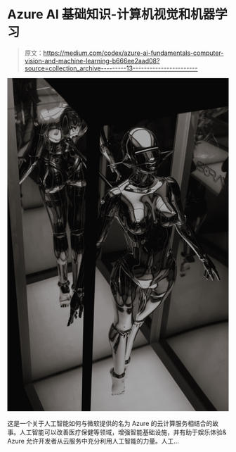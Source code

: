 # Azure AI 基础知识-计算机视觉和机器学习

> 原文：<https://medium.com/codex/azure-ai-fundamentals-computer-vision-and-machine-learning-b666ee2aad08?source=collection_archive---------13----------------------->

![](img/e9f8dc3947e04efd7a49c9bdc48c56b6.png)

这是一个关于人工智能如何与微软提供的名为 Azure 的云计算服务相结合的故事。人工智能可以改善医疗保健等领域，增强智能基础设施，并有助于娱乐体验& Azure 允许开发者从云服务中充分利用人工智能的力量。人工…